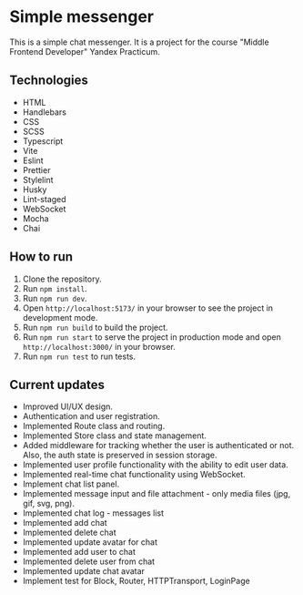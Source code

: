 # Simple messenger

This is a simple chat messenger. It is a project for the course "Middle Frontend Developer" Yandex Practicum.

## Technologies

- HTML
- Handlebars
- CSS
- SCSS
- Typescript
- Vite
- Eslint
- Prettier
- Stylelint
- Husky
- Lint-staged
- WebSocket
- Mocha
- Chai

## How to run

1. Clone the repository.
2. Run `npm install`.
3. Run `npm run dev`.
4. Open `http://localhost:5173/` in your browser to see the project in development mode.
5. Run `npm run build` to build the project.
6. Run `npm run start` to serve the project in production mode and open `http://localhost:3000/` in your browser.
7. Run `npm run test` to run tests.

## Current updates

- Improved UI/UX design.
- Authentication and user registration.
- Implemented Route class and routing.
- Implemented Store class and state management.
- Added middleware for tracking whether the user is authenticated or not. Also, the auth state is preserved in session storage.
- Implemented user profile functionality with the ability to edit user data.
- Implemented real-time chat functionality using WebSocket.
- Implement chat list panel.
- Implemented message input and file attachment - only media files (jpg, gif, svg, png).
- Implemented chat log - messages list
- Implemented add chat
- Implemented delete chat
- Implemented update avatar for chat
- Implemented add user to chat
- Implemented delete user from chat
- Implemented update chat avatar
- Implement test for Block, Router, HTTPTransport, LoginPage

